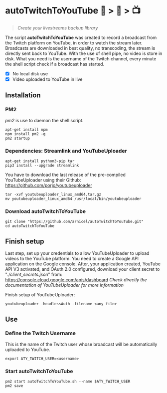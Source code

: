 
# autoTwitchToYouTube 🔴 > 📼 > 📺

> *Create your livestreams backup library*

The script **autoTwitchToYouTube** was created to record a broadcast from the Twitch platform on YouTube, in order to watch the stream later.
Broadcasts are downloaded in best quality, no transcoding, the stream is directly sent back to YouTube. With the use of shell pipe, no video is store in disk. What you need is the username of the Twitch channel, every minute the shell script check if a broadcast has started.
 - [x] No local disk use
 - [x] Video uploaded to YouTube in live

## Installation 
### PM2
*pm2* is use to daemon the shell script.
```
apt-get install npm
npm install pm2 -g
pm2 startup
```
### Dependencies: Streamlink and YouTubeUploader
```
apt-get install python3-pip tar
pip3 install --upgrade streamlink
```
You have to download the last release of the pre-compiled YouTubeUploader using their Github: https://github.com/porjo/youtubeuploader
```
tar -xvf youtubeuploader_linux_amd64.tar.gz
mv youtubeuploader_linux_amd64 /usr/local/bin/youtubeuploader
```
### Download autoTwitchToYouTube
```
git clone "https://github.com/arnicel/autoTwitchToYouTube.git"
cd autoTwitchToYouTube
```
## Finish setup
Last step, set up your credentials to allow YouTubeUploader to upload videos to the YouTube platform. You need to create a Google API application on the Google console. After, your application created, YouTube API V3 activated, and OAuth 2.0 configured, download your client secret to "*./client_secrets.json*" from:
https://console.cloud.google.com/apis/dashboard
*Check directly the documentation of YouTubeUploader  for more information*

Finish setup of YouTubeUploader:
```
youtubeuploader -headlessAuth -filename <any file>
```
## Use

### Define the Twitch Username
This is the name of the Twitch user whose broadcast will be automatically uploaded to YouTube.
```
export ATY_TWITCH_USER=<username>
```

### Start autoTwitchToYouTube
```
pm2 start autoTwitchToYouTube.sh --name $ATY_TWITCH_USER
pm2 save
```
